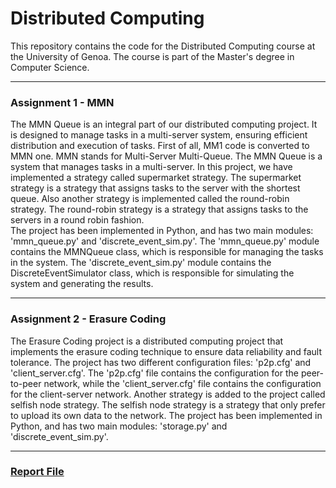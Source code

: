 <h1>Distributed Computing</h1>
This repository contains the code for the Distributed Computing course at the University of Genoa. The course is part of the
Master's degree in Computer Science.
<hr>
<h3>Assignment 1 - MMN</h3>
The MMN Queue is an integral part of our distributed computing project. It is designed to manage tasks in a
multi-server system, ensuring efficient distribution and execution of tasks. First of all, MM1 code is converted to
MMN one. MMN stands for Multi-Server Multi-Queue. The MMN Queue is a system that manages tasks in a multi-server. In this
project, we have implemented a strategy called supermarket strategy. The supermarket strategy is a strategy that assigns 
tasks to the server with the shortest queue. Also another strategy is implemented called the round-robin strategy. The
round-robin strategy is a strategy that assigns tasks to the servers in a round robin fashion.
<br>
The project has been implemented in Python, and has two main modules: 'mmn_queue.py' and 'discrete_event_sim.py'.
The 'mmn_queue.py' module contains the MMNQueue class, which is responsible for managing the tasks in the system. 
The 'discrete_event_sim.py' module contains the DiscreteEventSimulator class, which is responsible for simulating the 
system and generating the results.
<hr>
<h3>Assignment 2 - Erasure Coding</h3>
The Erasure Coding project is a distributed computing project that implements the erasure coding technique to 
ensure data reliability and fault tolerance. The project has two different configuration files: 'p2p.cfg' and
'client_server.cfg'. The 'p2p.cfg' file contains the configuration for the peer-to-peer network, while the 'client_server.cfg'
file contains the configuration for the client-server network. Another strategy is added to the project called selfish node
strategy. The selfish node strategy is a strategy that only prefer to upload its own data to the network.
The project has been implemented in Python, and has two main modules: 'storage.py' and 'discrete_event_sim.py'. 
<hr>
<h3><a href="https://github.com/parsamlm/DistributedComputing/blob/main/Report%20File.pdf">Report File</a></h3>
